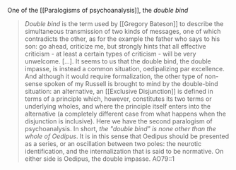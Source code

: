 One of the [[Paralogisms of psychoanalysis]], the _double bind_

> _Double bind_ is the term used by [[Gregory Bateson]] to describe the simultaneous transmission of two kinds of messages, one of which contradicts the other, as for the example the father who says to his son: go ahead, criticize me, but strongly hints that all effective criticism - at least a certain types of criticism - will be very unwelcome. [...]. It seems to us that the double bind, the double impasse, is instead a common situation, oedipalizing par excellence. And although it would require formalization, the other type of non-sense spoken of my Russell is brought to mind by the double-bind situation: an alternative, an [[Exclusive Disjunction]] is defined in terms of a principle which, however, constitutes its two terms or underlying wholes, and where the principle itself enters into the alternative (a completely different case from what happens when the disjunction is inclusive). Here we have the second paralogism of psychoanalysis. In short, _the "double bind" is none other than the whole of Oedipus_. It is in this sense that Oedipus should be presented as a series, or an oscillation between two poles: the neurotic identification, and the internalization that is said to be normative. On either side is Oedipus, the double impasse.
> AO79::1
